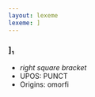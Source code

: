 ```yaml
---
layout: lexeme
lexeme: ]
---
```


###  ]₁

* _right square bracket_
* UPOS:  PUNCT
* Origins: omorfi 

